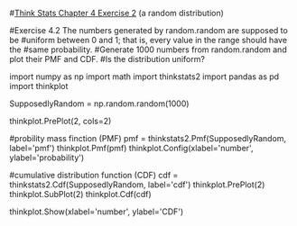 #[Think Stats Chapter 4 Exercise 2](http://greenteapress.com/thinkstats2/html/thinkstats2005.html#toc41) (a random distribution)

#Exercise 4.2 The numbers generated by random.random are supposed to be
#uniform between 0 and 1; that is, every value in the range should have the
#same probability.
#Generate 1000 numbers from random.random and plot their PMF and CDF.
#Is the distribution uniform?

import numpy as np
import math
import thinkstats2
import pandas as pd
import thinkplot

SupposedlyRandom = np.random.random(1000)

thinkplot.PrePlot(2, cols=2)

#probility mass finction (PMF)
pmf = thinkstats2.Pmf(SupposedlyRandom, label='pmf')
thinkplot.Pmf(pmf)
thinkplot.Config(xlabel='number',
ylabel='probability')

#cumulative distribution function (CDF)
cdf = thinkstats2.Cdf(SupposedlyRandom, label='cdf')
thinkplot.PrePlot(2)
thinkplot.SubPlot(2)
thinkplot.Cdf(cdf)

thinkplot.Show(xlabel='number', ylabel='CDF')
